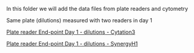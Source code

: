 In this folder we will add the data files from plate readers and cytometry 


Same plate (dilutions) measured with two readers in day 1

[Plate reader End-point Day 1 - dilutions - Cytation3](./Experiment-GFP-2021-11-23-Cytation3.xlsx)

[Plate reader End-point Day 1 - dilutions - SynergyH1](./Experiment-GFP-2021-11-23-SynergyH1.xlsx)
